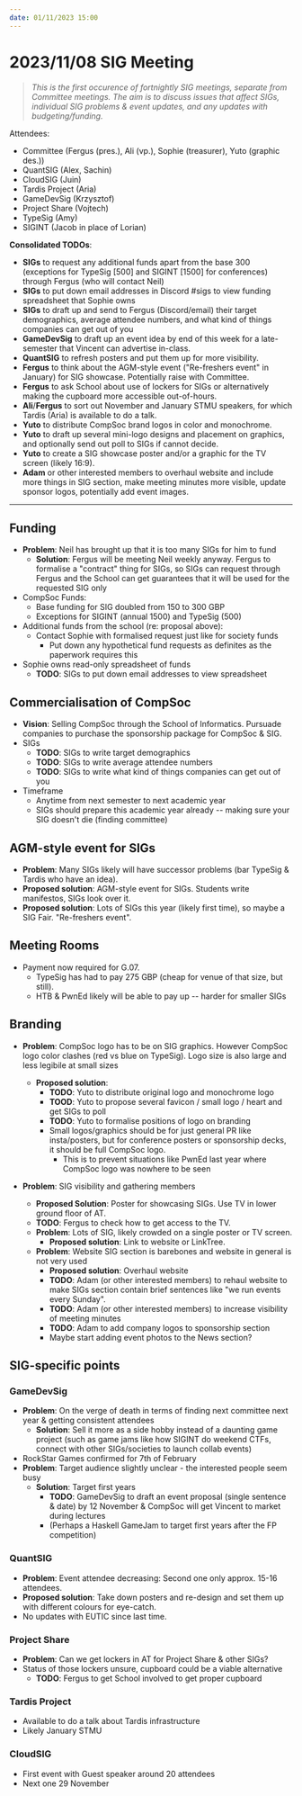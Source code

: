 ```yaml
---
date: 01/11/2023 15:00
---
```


# 2023/11/08 SIG Meeting

> *This is the first occurence of fortnightly SIG meetings, separate from Committee meetings. The aim is to discuss issues that affect SIGs, individual SIG problems & event updates, and any updates with budgeting/funding.*

Attendees:
- Committee (Fergus (pres.), Ali (vp.), Sophie (treasurer), Yuto (graphic des.))
- QuantSIG (Alex, Sachin)
- CloudSIG (Juin)
- Tardis Project (Aria)
- GameDevSig (Krzysztof)
- Project Share (Vojtech)
- TypeSig (Amy)
- SIGINT (Jacob in place of Lorian)

**Consolidated TODOs**:
- **SIGs** to request any additional funds apart from the base 300 (exceptions for TypeSig [500] and SIGINT [1500] for conferences) through Fergus (who will contact Neil)
- **SIGs** to put down email addresses in Discord #sigs to view funding spreadsheet that Sophie owns
- **SIGs** to draft up and send to Fergus (Discord/email) their target demographics, average attendee numbers, and what kind of things companies can get out of you
- **GameDevSig** to draft up an event idea by end of this week for a late-semester that Vincent can advertise in-class.
- **QuantSIG** to refresh posters and put them up for more visibility.
- **Fergus** to think about the AGM-style event ("Re-freshers event" in January) for SIG showcase. Potentially raise with Committee.
- **Fergus** to ask School about use of lockers for SIGs or alternatively making the cupboard more accessible out-of-hours.
- **Ali**/**Fergus** to sort out November and January STMU speakers, for which Tardis (Aria) is available to do a talk.
- **Yuto** to distribute CompSoc brand logos in color and monochrome.
- **Yuto** to draft up several mini-logo designs and placement on graphics, and optionally send out poll to SIGs if cannot decide.
- **Yuto** to create a SIG showcase poster and/or a graphic for the TV screen (likely 16:9).
- **Adam** or other interested members to overhaul website and include more things in SIG section, make meeting minutes more visible, update sponsor logos, potentially add event images.

---

## Funding

- **Problem**: Neil has brought up that it is too many SIGs for him to fund
  - **Solution**: Fergus will be meeting Neil weekly anyway. Fergus to formalise a "contract" thing for SIGs, so SIGs can request through Fergus and the School can get guarantees that it will be used for the requested SIG only
- CompSoc Funds:
  - Base funding for SIG doubled from 150 to 300 GBP
  - Exceptions for SIGINT (annual 1500) and TypeSig (500)
- Additional funds from the school (re: proposal above):
  - Contact Sophie with formalised request just like for society funds
    - Put down any hypothetical fund requests as definites as the paperwork requires this
- Sophie owns read-only spreadsheet of funds
  - **TODO**: SIGs to put down email addresses to view spreadsheet

## Commercialisation of CompSoc

- **Vision**: Selling CompSoc through the School of Informatics. Pursuade companies to purchase the sponsorship package for CompSoc & SIG.
- SIGs
  - **TODO**: SIGs to write target demographics
  - **TODO**: SIGs to write average attendee numbers
  - **TODO**: SIGs to write what kind of things companies can get out of you
- Timeframe
  - Anytime from next semester to next academic year
  - SIGs should prepare this academic year already -- making sure your SIG doesn't die (finding committee)

## AGM-style event for SIGs

- **Problem**: Many SIGs likely will have successor problems (bar TypeSig & Tardis who have an idea).
- **Proposed solution**: AGM-style event for SIGs. Students write manifestos, SIGs look over it.
- **Proposed solution**: Lots of SIGs this year (likely first time), so maybe a SIG Fair. "Re-freshers event".

## Meeting Rooms

- Payment now required for G.07.
  - TypeSig has had to pay 275 GBP (cheap for venue of that size, but still).
  - HTB & PwnEd likely will be able to pay up -- harder for smaller SIGs

## Branding

- **Problem**: CompSoc logo has to be on SIG graphics. However CompSoc logo color clashes (red vs blue on TypeSig). Logo size is also large and less legibile at small sizes
  - **Proposed solution**:
    - **TODO**: Yuto to distribute original logo and monochrome logo
    - **TOOD**: Yuto to propose several favicon / small logo / heart and get SIGs to poll
    - **TODO**: Yuto to formalise positions of logo on branding
    - Small logos/graphics should be for just general PR like insta/posters, but for conference posters or sponsorship decks, it should be full CompSoc logo.
      - This is to prevent situations like PwnEd last year where CompSoc logo was nowhere to be seen

- **Problem**: SIG visibility and gathering members
  - **Proposed Solution**: Poster for showcasing SIGs. Use TV in lower ground floor of AT.
  - **TODO**: Fergus to check how to get access to the TV.
  - **Problem**: Lots of SIG, likely crowded on a single poster or TV screen.
    - **Proposed solution**: Link to website or LinkTree. 
  - **Problem**: Website SIG section is barebones and website in general is not very used
    - **Proposed solution**: Overhaul website
    - **TODO**: Adam (or other interested members) to rehaul website to make SIGs section contain brief sentences like "we run events every Sunday".
    - **TODO**: Adam (or other interested members) to increase visibility of meeting minutes
    - **TODO**: Adam to add company logos to sponsorship section
    - Maybe start adding event photos to the News section?


## SIG-specific points

### GameDevSig

- **Problem**: On the verge of death in terms of finding next committee next year & getting consistent attendees
  - **Solution**: Sell it more as a side hobby instead of a daunting game project (such as game jams like how SIGINT do weekend CTFs, connect with other SIGs/societies to launch collab events)
- RockStar Games confirmed for 7th of February
- **Problem**: Target audience slightly unclear - the interested people seem busy
  - **Solution**: Target first years
    - **TODO**: GameDevSig to draft an event proposal (single sentence & date) by 12 November & CompSoc will get Vincent to market during lectures
    - (Perhaps a Haskell GameJam to target first years after the FP competition)

### QuantSIG

- **Problem**: Event attendee decreasing: Second one only approx. 15-16 attendees.
- **Proposed solution**: Take down posters and re-design and set them up with different colours for eye-catch.
- No updates with EUTIC since last time.

### Project Share

- **Problem**: Can we get lockers in AT for Project Share & other SIGs?
- Status of those lockers unsure, cupboard could be a viable alternative
  - **TODO**: Fergus to get School involved to get proper cupboard

### Tardis Project

- Available to do a talk about Tardis infrastructure
- Likely January STMU

### CloudSIG

- First event with Guest speaker around 20 attendees
- Next one 29 November
